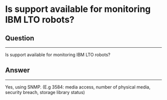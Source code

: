 # Is support available for monitoring IBM LTO robots?

## Question

* * * * *

Is support available for monitoring IBM LTO robots?

## Answer

* * * * *

Yes, using SNMP. (E.g 3584: media access, number of physical media, security breach, storage library status)

 

